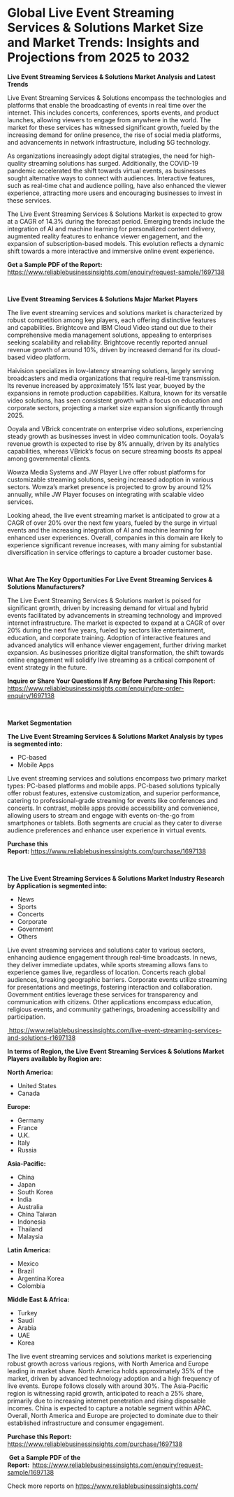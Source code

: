 <p><h1>Global Live Event Streaming Services & Solutions Market Size and Market Trends: Insights and Projections from 2025 to 2032</h1></p><p><strong>Live Event Streaming Services & Solutions Market Analysis and Latest Trends</strong></p>
<p><p>Live Event Streaming Services & Solutions encompass the technologies and platforms that enable the broadcasting of events in real time over the internet. This includes concerts, conferences, sports events, and product launches, allowing viewers to engage from anywhere in the world. The market for these services has witnessed significant growth, fueled by the increasing demand for online presence, the rise of social media platforms, and advancements in network infrastructure, including 5G technology.</p><p>As organizations increasingly adopt digital strategies, the need for high-quality streaming solutions has surged. Additionally, the COVID-19 pandemic accelerated the shift towards virtual events, as businesses sought alternative ways to connect with audiences. Interactive features, such as real-time chat and audience polling, have also enhanced the viewer experience, attracting more users and encouraging businesses to invest in these services.</p><p>The Live Event Streaming Services & Solutions Market is expected to grow at a CAGR of 14.3% during the forecast period. Emerging trends include the integration of AI and machine learning for personalized content delivery, augmented reality features to enhance viewer engagement, and the expansion of subscription-based models. This evolution reflects a dynamic shift towards a more interactive and immersive online event experience.</p></p>
<p><strong>Get a Sample PDF of the Report:&nbsp;</strong> <a href="https://www.reliablebusinessinsights.com/enquiry/request-sample/1697138?utm_campaign=96&utm_medium=2&utm_source=Github&utm_content=ia&utm_term=08012025&utm_id=live-event-streaming-services-solutions">https://www.reliablebusinessinsights.com/enquiry/request-sample/1697138</a></p>
<p>&nbsp;</p>
<p><strong>Live Event Streaming Services & Solutions Major Market Players</strong></p>
<p><p>The live event streaming services and solutions market is characterized by robust competition among key players, each offering distinctive features and capabilities. Brightcove and IBM Cloud Video stand out due to their comprehensive media management solutions, appealing to enterprises seeking scalability and reliability. Brightcove recently reported annual revenue growth of around 10%, driven by increased demand for its cloud-based video platform.</p><p>Haivision specializes in low-latency streaming solutions, largely serving broadcasters and media organizations that require real-time transmission. Its revenue increased by approximately 15% last year, buoyed by the expansions in remote production capabilities. Kaltura, known for its versatile video solutions, has seen consistent growth with a focus on education and corporate sectors, projecting a market size expansion significantly through 2025.</p><p>Ooyala and VBrick concentrate on enterprise video solutions, experiencing steady growth as businesses invest in video communication tools. Ooyala’s revenue growth is expected to rise by 8% annually, driven by its analytics capabilities, whereas VBrick’s focus on secure streaming boosts its appeal among governmental clients.</p><p>Wowza Media Systems and JW Player Live offer robust platforms for customizable streaming solutions, seeing increased adoption in various sectors. Wowza’s market presence is projected to grow by around 12% annually, while JW Player focuses on integrating with scalable video services.</p><p>Looking ahead, the live event streaming market is anticipated to grow at a CAGR of over 20% over the next few years, fueled by the surge in virtual events and the increasing integration of AI and machine learning for enhanced user experiences. Overall, companies in this domain are likely to experience significant revenue increases, with many aiming for substantial diversification in service offerings to capture a broader customer base.</p></p>
<p>&nbsp;</p>
<p><strong>What Are The Key Opportunities For Live Event Streaming Services & Solutions Manufacturers?</strong></p>
<p><p>The Live Event Streaming Services & Solutions market is poised for significant growth, driven by increasing demand for virtual and hybrid events facilitated by advancements in streaming technology and improved internet infrastructure. The market is expected to expand at a CAGR of over 20% during the next five years, fueled by sectors like entertainment, education, and corporate training. Adoption of interactive features and advanced analytics will enhance viewer engagement, further driving market expansion. As businesses prioritize digital transformation, the shift towards online engagement will solidify live streaming as a critical component of event strategy in the future.</p></p>
<p><strong>Inquire or Share Your Questions If Any Before Purchasing This Report:</strong> <a href="https://www.reliablebusinessinsights.com/enquiry/pre-order-enquiry/1697138?utm_campaign=96&utm_medium=2&utm_source=Github&utm_content=ia&utm_term=08012025&utm_id=live-event-streaming-services-solutions">https://www.reliablebusinessinsights.com/enquiry/pre-order-enquiry/1697138</a></p>
<p>&nbsp;</p>
<p><strong>Market Segmentation</strong></p>
<p><strong>The Live Event Streaming Services & Solutions Market Analysis by types is segmented into:</strong></p>
<p><ul><li>PC-based</li><li>Mobile Apps</li></ul></p>
<p><p>Live event streaming services and solutions encompass two primary market types: PC-based platforms and mobile apps. PC-based solutions typically offer robust features, extensive customization, and superior performance, catering to professional-grade streaming for events like conferences and concerts. In contrast, mobile apps provide accessibility and convenience, allowing users to stream and engage with events on-the-go from smartphones or tablets. Both segments are crucial as they cater to diverse audience preferences and enhance user experience in virtual events.</p></p>
<p><strong>Purchase this Report:&nbsp;</strong><a href="https://www.reliablebusinessinsights.com/purchase/1697138?utm_campaign=96&utm_medium=2&utm_source=Github&utm_content=ia&utm_term=08012025&utm_id=live-event-streaming-services-solutions">https://www.reliablebusinessinsights.com/purchase/1697138</a></p>
<p>&nbsp;</p>
<p><strong>The Live Event Streaming Services & Solutions Market Industry Research by Application is segmented into:</strong></p>
<p><ul><li>News</li><li>Sports</li><li>Concerts</li><li>Corporate</li><li>Government</li><li>Others</li></ul></p>
<p><p>Live event streaming services and solutions cater to various sectors, enhancing audience engagement through real-time broadcasts. In news, they deliver immediate updates, while sports streaming allows fans to experience games live, regardless of location. Concerts reach global audiences, breaking geographic barriers. Corporate events utilize streaming for presentations and meetings, fostering interaction and collaboration. Government entities leverage these services for transparency and communication with citizens. Other applications encompass education, religious events, and community gatherings, broadening accessibility and participation.</p></p>
<p><a href="https://www.reliablebusinessinsights.com/live-event-streaming-services-and-solutions-r1697138?utm_campaign=96&utm_medium=2&utm_source=Github&utm_content=ia&utm_term=08012025&utm_id=live-event-streaming-services-solutions">&nbsp;https://www.reliablebusinessinsights.com/live-event-streaming-services-and-solutions-r1697138</a></p>
<p><strong>In terms of Region, the Live Event Streaming Services & Solutions Market Players available by Region are:</strong></p>
<p>
    <p> <strong> North America: </strong>
        <ul>
            <li>United States</li>
            <li>Canada</li>
        </ul>
        </p> 
    <p> <strong> Europe: </strong>
        <ul>
            <li>Germany</li>
            <li>France</li>
            <li>U.K.</li>
            <li>Italy</li>
            <li>Russia</li>
        </ul>
        </p> 
    <p> <strong> Asia-Pacific: </strong>
        <ul>
            <li>China</li>
            <li>Japan</li>
            <li>South Korea</li>
            <li>India</li>
            <li>Australia</li>
            <li>China Taiwan</li>
            <li>Indonesia</li>
            <li>Thailand</li>
            <li>Malaysia</li>
        </ul>
        </p> 
    <p> <strong> Latin America: </strong>
        <ul>
            <li>Mexico</li>
            <li>Brazil</li>
            <li>Argentina Korea</li>
            <li>Colombia</li>
        </ul>
        </p> 
    <p> <strong> Middle East & Africa: </strong>
        <ul>
            <li>Turkey</li>
            <li>Saudi</li>
            <li>Arabia</li>
            <li>UAE</li>
            <li>Korea</li>
        </ul>
    </p>
    </p>
<p><p>The live event streaming services and solutions market is experiencing robust growth across various regions, with North America and Europe leading in market share. North America holds approximately 35% of the market, driven by advanced technology adoption and a high frequency of live events. Europe follows closely with around 30%. The Asia-Pacific region is witnessing rapid growth, anticipated to reach a 25% share, primarily due to increasing internet penetration and rising disposable incomes. China is expected to capture a notable segment within APAC. Overall, North America and Europe are projected to dominate due to their established infrastructure and consumer engagement.</p></p>
<p><strong>Purchase this Report: </strong><a href="https://www.reliablebusinessinsights.com/purchase/1697138?utm_campaign=96&utm_medium=2&utm_source=Github&utm_content=ia&utm_term=08012025&utm_id=live-event-streaming-services-solutions">https://www.reliablebusinessinsights.com/purchase/1697138</a></p>
<p>&nbsp;<strong>Get a Sample PDF of the Report:&nbsp;&nbsp;</strong><a href="https://www.reliablebusinessinsights.com/enquiry/request-sample/1697138?utm_campaign=96&utm_medium=2&utm_source=Github&utm_content=ia&utm_term=08012025&utm_id=live-event-streaming-services-solutions">https://www.reliablebusinessinsights.com/enquiry/request-sample/1697138</a></p>
<p><strong></strong></p>
<p>Check more reports on <a href="https://www.reliablebusinessinsights.com/?utm_campaign=96&utm_medium=2&utm_source=Github&utm_content=ia&utm_term=08012025&utm_id=live-event-streaming-services-solutions">https://www.reliablebusinessinsights.com/</a></p>